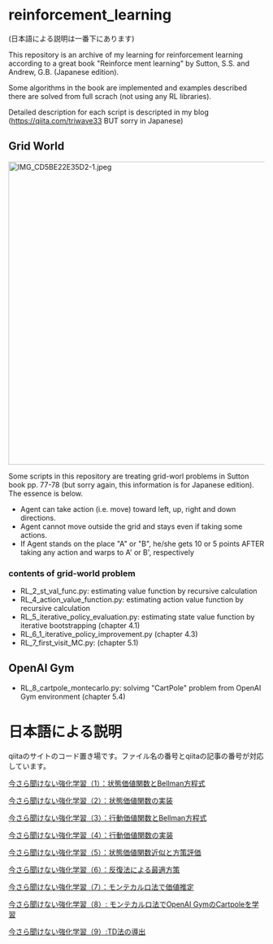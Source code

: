 # reinforcement_learning

(日本語による説明は一番下にあります)

This repository is an archive of my learning for reinforcement learning according to a great book "Reinforce ment learning" by Sutton, S.S. and Andrew, G.B. (Japanese edition).

Some algorithms in the book are implemented and examples described there are solved from full scrach (not using any RL libraries).

Detailed description for each script is descripted in my blog (https://qiita.com/triwave33 BUT sorry in Japanese)

## Grid World
<img width="597" alt="IMG_CD5BE22E35D2-1.jpeg" src="https://qiita-image-store.s3.amazonaws.com/0/233208/74500b1a-3802-0533-099b-2348e5539dc6.jpeg">

Some scripts in this repository are treating grid-worl problems in Sutton book pp. 77-78 (but sorry again, this information is for Japanese edition).
The essence is below.

- Agent can take action (i.e. move) toward left, up, right and down directions.
- Agent cannot move outside the grid and stays even if taking some actions. 
- If Agent stands on the place "A" or "B", he/she gets 10 or 5 points AFTER taking any action and warps to A' or B', respectively

### contents of grid-world problem

- RL_2_st_val_func.py: estimating value function  by recursive calculation 
- RL_4_action_value_function.py: estimating action value function by recursive calculation 
- RL_5_iterative_policy_evaluation.py: estimating state value function by iterative bootstrapping (chapter 4.1)
- RL_6_1_iterative_policy_improvement.py (chapter 4.3)
- RL_7_first_visit_MC.py: (chapter 5.1)

## OpenAI Gym 
- RL_8_cartpole_montecarlo.py: solvimg "CartPole" problem from OpenAI Gym environment (chapter 5.4)


# 日本語による説明
qiitaのサイトのコード置き場です。ファイル名の番号とqiitaの記事の番号が対応しています。

[今さら聞けない強化学習（1）：状態価値関数とBellman方程式](https://qiita.com/triwave33/items/5e13e03d4d76b71bc802) 

[今さら聞けない強化学習（2）：状態価値関数の実装](https://qiita.com/triwave33/items/3bad9f35d213a315ce78) 

[今さら聞けない強化学習（3）：行動価値関数とBellman方程式](https://qiita.com/triwave33/items/8966890701169f8cad47) 

[今さら聞けない強化学習（4）：行動価値関数の実装](https://qiita.com/triwave33/items/669a975b74461559addc) 

[今さら聞けない強化学習（5）：状態価値関数近似と方策評価](https://qiita.com/triwave33/items/bed0fd7a2b56ee8e7c29) 

[今さら聞けない強化学習（6）：反復法による最適方策](https://qiita.com/triwave33/items/59768d14da38f50fb76c) 

[今さら聞けない強化学習（7）：モンテカルロ法で価値推定](https://qiita.com/triwave33/items/0c8833e6b899c26b208e) 

[今さら聞けない強化学習（8）: モンテカルロ法でOpenAI GymのCartpoleを学習](https://qiita.com/triwave33/items/1b9c87089b2fce0dd481) 

[今さら聞けない強化学習（9）:TD法の導出](https://qiita.com/triwave33/items/277210c7be4e47c28565) 

